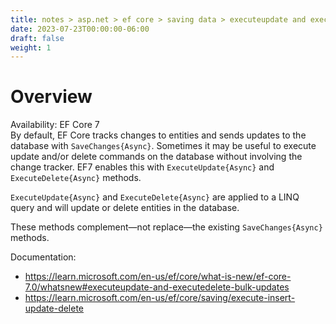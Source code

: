 ```yaml
---
title: notes > asp.net > ef core > saving data > executeupdate and executedelete
date: 2023-07-23T00:00:00-06:00
draft: false
weight: 1
---
```


# Overview
<g>Availability: EF Core 7</g>  
By default, EF Core tracks changes to entities and sends updates to the database with `SaveChanges{Async}`.  Sometimes it may be useful to execute update and/or delete commands on the database without involving the change tracker. EF7 enables this with `ExecuteUpdate{Async}` and `ExecuteDelete{Async}` methods.

`ExecuteUpdate{Async}` and `ExecuteDelete{Async}` are applied to a LINQ query and will update or delete entities in the database.

These methods complement—not replace—the existing `SaveChanges{Async}` methods.

Documentation:
- https://learn.microsoft.com/en-us/ef/core/what-is-new/ef-core-7.0/whatsnew#executeupdate-and-executedelete-bulk-updates
- https://learn.microsoft.com/en-us/ef/core/saving/execute-insert-update-delete
